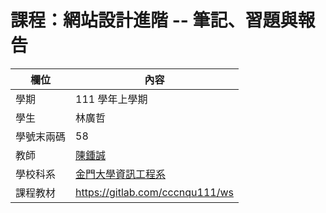 # 課程：網站設計進階 -- 筆記、習題與報告

欄位 | 內容
-----|--------
學期 | 111 學年上學期
學生 | 林廣哲 
學號末兩碼 | 58
教師 | [陳鍾誠](https://www.nqu.edu.tw/educsie/index.php?act=blog&code=list&ids=4)
學校科系 | [金門大學資訊工程系](https://www.nqu.edu.tw/educsie/index.php)
課程教材 | https://gitlab.com/cccnqu111/ws

